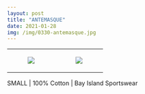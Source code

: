 ```yaml
---
layout: post
title: "ANTEMASQUE"
date: 2021-01-28
img: /img/0330-antemasque.jpg
---
```




<table style="width:100%;"><tr><td style="vertical-align:top;">
      <figure class="tmblr-full" data-orig-height="2048" data-orig-width="1365" data-orig-src="https://concertshirts.netlify.app/shirts/0330/0330-01.jpg"><img src="https://64.media.tumblr.com/7bdcc151ce065b7a7a0f8bddf83deee3/1b1bf6f86e175eca-97/s540x810/4e4e193446a795feb000e9bacd4d425b334f7bc2.jpg" data-orig-height="2048" data-orig-width="1365" data-orig-src="https://concertshirts.netlify.app/shirts/0330/0330-01.jpg"/></figure></td>
    <td style="vertical-align:top;">
      <figure class="tmblr-full" data-orig-height="2048" data-orig-width="1365" data-orig-src="https://concertshirts.netlify.app/shirts/0330/0330-02.jpg"><img src="https://64.media.tumblr.com/7c63a9af13a441a28e74a4f79ac487d3/1b1bf6f86e175eca-0b/s540x810/36404c472f17f45e3556de32ac6003e350955f58.jpg" data-orig-height="2048" data-orig-width="1365" data-orig-src="https://concertshirts.netlify.app/shirts/0330/0330-02.jpg"/></figure></td>
  </tr></table><p>
  SMALL | 100% Cotton | Bay Island Sportswear
</p>
